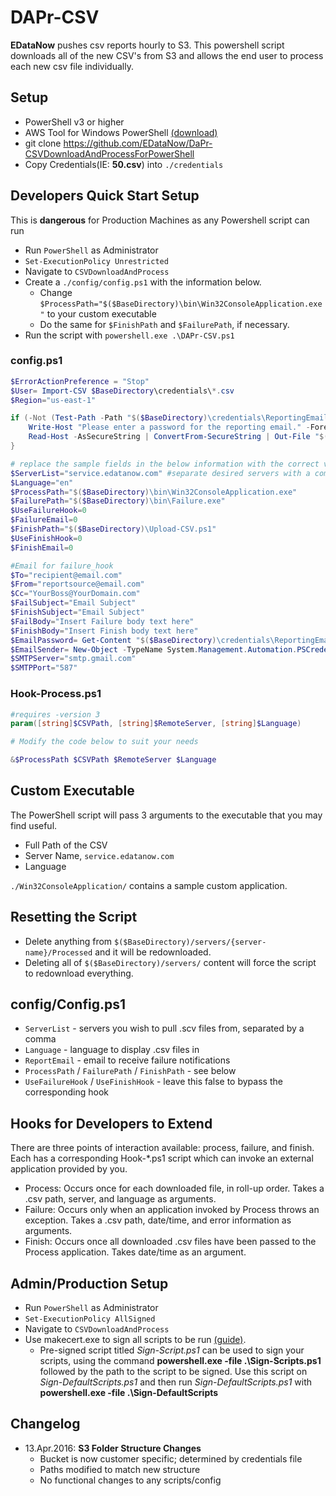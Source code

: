 # DAPr-CSV
**EDataNow** pushes csv reports hourly to S3.  This powershell script downloads all of the new CSV's from S3 and allows the end user to process each new csv file individually.

## Setup
- PowerShell v3 or higher
- AWS Tool for Windows PowerShell [(download)](http://aws.amazon.com/powershell/)
- git clone https://github.com/EDataNow/DaPr-CSVDownloadAndProcessForPowerShell
- Copy Credentials(IE: **50.csv**) into `./credentials`

## Developers Quick Start Setup
This is **dangerous** for Production Machines as any Powershell script can run
- Run `PowerShell` as Administrator
- `Set-ExecutionPolicy Unrestricted`
- Navigate to `CSVDownloadAndProcess`
- Create a `./config/config.ps1` with the information below. 
  - Change `$ProcessPath="$($BaseDirectory)\bin\Win32ConsoleApplication.exe"` to your custom executable
  - Do the same for `$FinishPath` and `$FailurePath`, if necessary.
- Run the script with `powershell.exe .\DAPr-CSV.ps1`

### config.ps1
```powershell
$ErrorActionPreference = "Stop"
$User= Import-CSV $BaseDirectory\credentials\*.csv
$Region="us-east-1"

if (-Not (Test-Path -Path "$($BaseDirectory)\credentials\ReportingEmail.txt")){
    Write-Host "Please enter a password for the reporting email." -ForegroundColor Cyan
    Read-Host -AsSecureString | ConvertFrom-SecureString | Out-File "$($BaseDirectory)\credentials\ReportingEmail.txt"
}

# replace the sample fields in the below information with the correct values
$ServerList="service.edatanow.com" #separate desired servers with a comma
$Language="en"
$ProcessPath="$($BaseDirectory)\bin\Win32ConsoleApplication.exe"
$FailurePath="$($BaseDirectory)\bin\Failure.exe"
$UseFailureHook=0
$FailureEmail=0
$FinishPath="$($BaseDirectory)\Upload-CSV.ps1"
$UseFinishHook=0
$FinishEmail=0

#Email for failure_hook
$To="recipient@email.com"
$From="reportsource@email.com"
$Cc="YourBoss@YourDomain.com"
$FailSubject="Email Subject"
$FinishSubject="Email Subject"
$FailBody="Insert Failure body text here"
$FinishBody="Insert Finish body text here"
$EmailPassword= Get-Content "$($BaseDirectory)\credentials\ReportingEmail.txt" | ConvertTo-SecureString
$EmailSender= New-Object -TypeName System.Management.Automation.PSCredential -ArgumentList $From, $EmailPassword
$SMTPServer="smtp.gmail.com"
$SMTPPort="587"
```
### Hook-Process.ps1

```powershell
#requires -version 3
param([string]$CSVPath, [string]$RemoteServer, [string]$Language)

# Modify the code below to suit your needs

&$ProcessPath $CSVPath $RemoteServer $Language
```
## Custom Executable
The PowerShell script will pass 3 arguments to the executable that you may find useful.
- Full Path of the CSV
- Server Name, ``service.edatanow.com``
- Language

`./Win32ConsoleApplication/` contains a sample custom application.

## Resetting the Script
- Delete anything from `$($BaseDirectory)/servers/{server-name}/Processed` and it will be redownloaded.
- Deleting all of `$($BaseDirectory)/servers/` content will force the script to redownload everything.

## config/Config.ps1
- `ServerList` - servers you wish to pull .scv files from, separated by a comma
- `Language` - language to display .csv files in
- `ReportEmail` - email to receive failure notifications
- `ProcessPath` / `FailurePath` / `FinishPath` - see below
- `UseFailureHook` / `UseFinishHook` - leave this false to bypass the corresponding hook

## Hooks for Developers to Extend
There are three points of interaction available: process, failure, and finish. Each has a corresponding Hook-*.ps1 script which can invoke an external application provided by you.
- Process: Occurs once for each downloaded file, in roll-up order. Takes a .csv path, server, and language as arguments.
- Failure: Occurs only when an application invoked by Process throws an exception. Takes a .csv path, date/time, and error information as arguments. 
- Finish: Occurs once all downloaded .csv files have been passed to the Process application. Takes date/time as an argument.

## Admin/Production Setup
- Run `PowerShell` as Administrator
- `Set-ExecutionPolicy AllSigned`
- Navigate to `CSVDownloadAndProcess`
- Use makecert.exe to sign all scripts to be run     [(guide)](http://www.hanselman.com/blog/SigningPowerShellScripts.aspx).
    -  Pre-signed script titled *Sign-Script.ps1* can be used to sign your scripts, using the command **powershell.exe -file .\Sign-Scripts.ps1** followed by the path to the script to be signed. Use this script on *Sign-DefaultScripts.ps1* and then run *Sign-DefaultScripts.ps1* with **powershell.exe -file .\Sign-DefaultScripts**

## Changelog
- 13.Apr.2016: **S3 Folder Structure Changes**
	- Bucket is now customer specific; determined by credentials file
	- Paths modified to match new structure
	- No functional changes to any scripts/config

